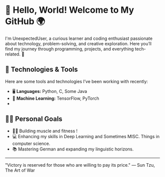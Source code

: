 # 👋 Hello, World! Welcome to My GitHub 🌍

I'm UnexpectedUser, a curious learner and coding enthusiast passionate about technology, problem-solving, and creative exploration. Here you’ll find my journey through programming, projects, and everything tech-related. 🚀

## 🔧 Technologies & Tools
Here are some tools and technologies I’ve been working with recently:

- 🖥️ **Languages:** Python, C, Some Java
- 🧠 **Machine Learning:** TensorFlow, PyTorch
- 
## 🏋️‍♂️ Personal Goals
- 🏋️‍♂️ Building muscle and fitness !
- 💻 Enhancing my skills in Deep Learning and Sometimes MISC. Things in computer science.
- 📚 Mastering German and expanding my linguistic horizons.

---

"Victory is reserved for those who are willing to pay its price." — Sun Tzu, The Art of War
